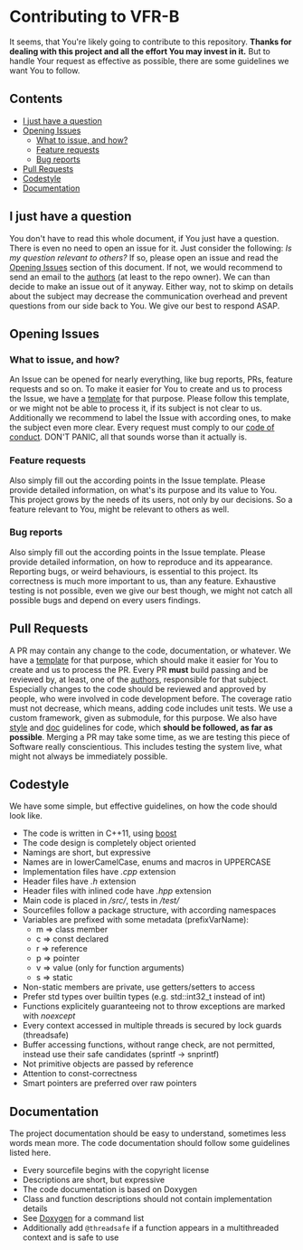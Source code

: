 # Contributing to VFR-B

It seems, that You're likely going to contribute to this repository. **Thanks for dealing with this project and all the effort You may invest in it.**
But to handle Your request as effective as possible, there are some guidelines we want You to follow.

## Contents

+ [I just have a question](#i-just-have-a-question)
+ [Opening Issues](#opening-issues)
  + [What to issue, and how?](#what-to-issue-and-how)
  + [Feature requests](#feature-requests)
  + [Bug reports](#bug-reports)
+ [Pull Requests](#pull-requests)
+ [Codestyle](#codestyle)
+ [Documentation](#documentation)

## I just have a question

You don't have to read this whole document, if You just have a question. There is even no need to open an issue for it. Just consider the following: *Is my question relevant to others?* If so, please open an issue and read the [Opening Issues](#opening-issues) section of this document. If not, we would recommend to send an email to the [authors](AUTHORS.md) (at least to the repo owner). We can than decide to make an issue out of it anyway. Either way, not to skimp on details about the subject may decrease the communication overhead and prevent questions from our side back to You. We give our best to respond ASAP.

## Opening Issues

### What to issue, and how?

An Issue can be opened for nearly everything, like bug reports, PRs, feature requests and so on.
To make it easier for You to create and us to process the Issue, we have a [template](issue_template.md) for that purpose. Please follow this template, or we might not be able to process it, if its subject is not clear to us. Additionally we recommend to label the Issue with according ones, to make the subject even more clear. Every request must comply to our [code of conduct](CODE_OF_CONDUCT.md). DON'T PANIC, all that sounds worse than it actually is.

### Feature requests

Also simply fill out the according points in the Issue template. Please provide detailed information, on what's its purpose and its value to You. This project grows by the needs of its users, not only by our decisions. So a feature relevant to You, might be relevant to others as well.

### Bug reports

Also simply fill out the according points in the Issue template. Please provide detailed information, on how to reproduce and its appearance. Reporting bugs, or weird behaviours, is essential to this project. Its correctness is much more important to us, than any feature. Exhaustive testing is not possible, even we give our best though, we might not catch all possible bugs and depend on every users findings.

## Pull Requests

A PR may contain any change to the code, documentation, or whatever. We have a [template](pull_request_template.md) for that purpose, which should make it easier for You to create and us to process the PR. Every PR **must** build passing and be reviewed by, at least, one of the [authors](AUTHORS.md), responsible for that subject. Especially changes to the code should be reviewed and approved by people, who were involved in code development before. The coverage ratio must not decrease, which means, adding code includes unit tests. We use a custom framework, given as submodule, for this purpose. We also have [style](#codestyle) and [doc](#documentation) guidelines for code, which **should be followed, as far as possible**. Merging a PR may take some time, as we are testing this piece of Software really conscientious. This includes testing the system live, what might not always be immediately possible.

## Codestyle

We have some simple, but effective guidelines, on how the code should look like.

+ The code is written in C++11, using [boost](http://www.boost.org/)
+ The code design is completely object oriented
+ Namings are short, but expressive
+ Names are in lowerCamelCase, enums and macros in UPPERCASE
+ Implementation files have *.cpp* extension
+ Header files have *.h* extension
+ Header files with inlined code have *.hpp* extension
+ Main code is placed in */src/*, tests in */test/*
+ Sourcefiles follow a package structure, with according namespaces
+ Variables are prefixed with some metadata (prefixVarName):
  + m => class member
  + c => const declared
  + r => reference
  + p => pointer
  + v => value (only for function arguments)
  + s => static
+ Non-static members are private, use getters/setters to access
+ Prefer std types over builtin types (e.g. std::int32_t instead of int)
+ Functions explicitely guaranteeing not to throw exceptions are marked with *noexcept*
+ Every context accessed in multiple threads is secured by lock guards (threadsafe)
+ Buffer accessing functions, without range check, are not permitted, instead use their safe candidates (sprintf -> snprintf)
+ Not primitive objects are passed by reference
+ Attention to const-correctness
+ Smart pointers are preferred over raw pointers

## Documentation

The project documentation should be easy to understand, sometimes less words mean more.
The code documentation should follow some guidelines listed here.

+ Every sourcefile begins with the copyright license
+ Descriptions are short, but expressive
+ The code documentation is based on Doxygen
+ Class and function descriptions should not contain implementation details
+ See [Doxygen](http://www.stack.nl/~dimitri/doxygen/manual/commands.html) for a command list
+ Additionally add `@threadsafe` if a function appears in a multithreaded context and is safe to use
